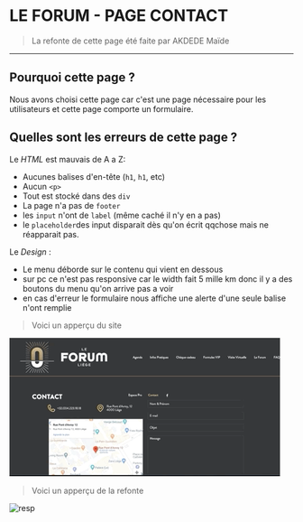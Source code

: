 # LE FORUM - PAGE CONTACT
> La refonte de cette page été faite par AKDEDE Maïde
* * *

## Pourquoi cette page ?
Nous avons choisi cette page car c'est une page nécessaire pour les utilisateurs et cette page comporte un formulaire.

## Quelles sont les erreurs de cette page ?
Le *HTML* est mauvais de A a Z:
- Aucunes balises d'en-tête (`h1`, `h1`, etc)
- Aucun `<p>`
- Tout est stocké dans des `div`
- La page n'a pas de `footer`
- les `input` n'ont de `label` (même caché il n'y en a pas)
- le `placeholder`des input disparait dès qu'on écrit qqchose mais ne réapparait pas.

Le *Design* :
- Le menu déborde sur le contenu qui vient en dessous
- sur pc ce n'est pas responsive car le width fait 5 mille km donc il y a des boutons du menu qu'on arrive pas a voir
- en cas d'erreur le formulaire nous affiche une alerte d'une seule balise n'ont remplie
> Voici un apperçu du site

![non-resp](./img/non_responsive.gif)

> Voici un apperçu de la refonte

![resp](./img/responsive.gif)
